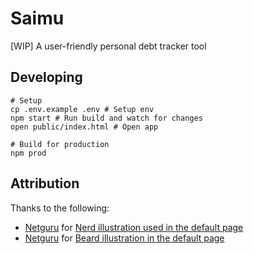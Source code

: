 # Saimu
[WIP] A user-friendly personal debt tracker tool

## Developing
```
# Setup
cp .env.example .env # Setup env
npm start # Run build and watch for changes
open public/index.html # Open app

# Build for production
npm prod
```

## Attribution
Thanks to the following:
- [Netguru](https://dribbble.com/shots/2942286--Freebie-Cartoon-Characters-vol-2) for [Nerd illustration used in the default page](https://dribbble.com/shots/2942286--Freebie-Cartoon-Characters-vol-2)
- [Netguru](https://dribbble.com/shots/2942286--Freebie-Cartoon-Characters-vol-2) for [Beard illustration in the default page](https://dribbble.com/shots/2942286--Freebie-Cartoon-Characters-vol-2)